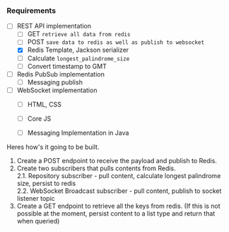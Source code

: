 ### Requirements

- [ ] REST API implementation
    - [ ] GET `retrieve all data from redis`
    - [ ] POST `save data to redis as well as publish to websocket`
    - [x] Redis Template, Jackson serializer
    - [ ] Calculate `longest_palindrome_size`
    - [ ] Convert timestamp to GMT
- [ ] Redis PubSub implementation
    - [ ] Messaging publish
- [ ] WebSocket implementation
    - [ ] HTML, CSS
    - [ ] Core JS
    - [ ] Messaging Implementation in Java


Heres how's it going to be built.
1. Create a POST endpoint to receive the payload and publish to Redis.
2. Create two subscribers that pulls contents from Redis.  
  2.1. Repository subscriber - pull content, calculate longest palindrome size, persist to redis  
  2.2. WebSocket Broadcast subscriber - pull content, publish to socket listener topic
3. Create a GET endpoint to retrieve all the keys from redis. (If this is not possible at the moment, persist content to a list type and return that when queried)
